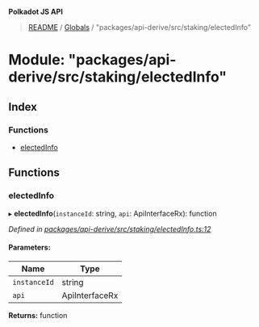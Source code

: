**Polkadot JS API**

> [README](../README.md) / [Globals](../globals.md) / "packages/api-derive/src/staking/electedInfo"

# Module: "packages/api-derive/src/staking/electedInfo"

## Index

### Functions

* [electedInfo](_packages_api_derive_src_staking_electedinfo_.md#electedinfo)

## Functions

### electedInfo

▸ **electedInfo**(`instanceId`: string, `api`: ApiInterfaceRx): function

*Defined in [packages/api-derive/src/staking/electedInfo.ts:12](https://github.com/polkadot-js/api/blob/c27e41be3/packages/api-derive/src/staking/electedInfo.ts#L12)*

#### Parameters:

Name | Type |
------ | ------ |
`instanceId` | string |
`api` | ApiInterfaceRx |

**Returns:** function
